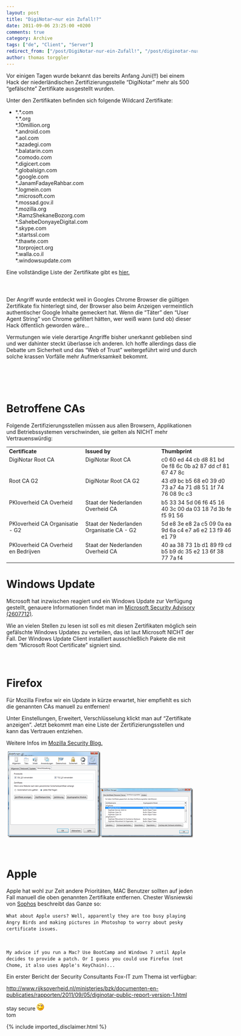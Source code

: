 ```yaml
---
layout: post
title: "DigiNotar–nur ein Zufall!?"
date: 2011-09-06 23:25:00 +0200
comments: true
category: Archive
tags: ["de", "Client", "Server"]
redirect_from: ["/post/DigiNotar-nur-ein-Zufall!", "/post/diginotar-nur-ein-zufall!"]
author: thomas torggler
---
```

<!-- more -->
<p>Vor einigen Tagen wurde bekannt das bereits Anfang Juni(!!) bei einem Hack der niederl&auml;ndischen Zertifizierungsstelle &ldquo;DigiNotar&rdquo; mehr als 500 &ldquo;gef&auml;lschte&rdquo; Zertifikate ausgestellt wurden.</p>
<p>Unter den Zertifikaten befinden sich folgende Wildcard Zertifikate:</p>
<ul>
<li>*.*.com <br />*.*.org <br />*.10million.org <br />*.android.com <br />*.aol.com <br />*.azadegi.com <br />*.balatarin.com <br />*.comodo.com <br />*.digicert.com <br />*.globalsign.com <br />*.google.com <br />*.JanamFadayeRahbar.com <br />*.logmein.com <br />*.microsoft.com <br />*.mossad.gov.il <br />*.mozilla.org <br />*.RamzShekaneBozorg.com <br />*.SahebeDonyayeDigital.com <br />*.skype.com <br />*.startssl.com <br />*.thawte.com <br />*.torproject.org <br />*.walla.co.il <br />*.windowsupdate.com</li>
</ul>
<p>Eine vollst&auml;ndige Liste der Zertifikate gibt es <a href="https://blog.torproject.org/blog/diginotar-damage-disclosure" target="_blank">hier.</a></p>
<h4>&nbsp;</h4>
<p>Der Angriff wurde entdeckt weil in Googles Chrome Browser die g&uuml;ltigen Zertifikate fix hinterlegt sind, der Browser also beim Anzeigen vermeintlich authentischer Google Inhalte gemeckert hat. Wenn die &ldquo;T&auml;ter&rdquo; den &ldquo;User Agent String&rdquo; von Chrome gefiltert h&auml;tten, wer wei&szlig; wann (und ob) dieser Hack &ouml;ffentlich geworden w&auml;re&hellip;</p>
<p>Vermutungen wie viele derartige Angriffe bisher unerkannt geblieben sind und wer dahinter steckt &uuml;berlasse ich anderen. Ich hoffe allerdings dass die Debatte um Sicherheit und das &ldquo;Web of Trust&rdquo; weitergef&uuml;hrt wird und durch solche krassen Vorf&auml;lle mehr Aufmerksamkeit bekommt.</p>
<h4>&nbsp;</h4>
<h4>&nbsp;</h4>
<h1>Betroffene CAs</h1>
<p>Folgende Zertifizierungsstellen m&uuml;ssen aus allen Browsern, Applikationen und Betriebssystemen verschwinden, sie gelten als NICHT mehr Vertrauensw&uuml;rdig:</p>
<table style="width: 601px;" border="0" cellspacing="0" cellpadding="2">
<tbody>
<tr>
<td valign="top" width="201"><strong>Certificate</strong></td>
<td valign="top" width="199"><strong>Issued by</strong></td>
<td valign="top" width="199"><strong>Thumbprint</strong></td>
</tr>
<tr>
<td valign="top" width="201">DigiNotar Root CA</td>
<td valign="top" width="199">DigiNotar Root CA</td>
<td valign="top" width="199">c0 60 ed 44 cb d8 81 bd 0e f8 6c 0b a2 87 dd cf 81 67 47 8c</td>
</tr>
<tr>
<td valign="top" width="201">Root CA G2</td>
<td valign="top" width="199">DigiNotar Root CA G2</td>
<td valign="top" width="199">43 d9 bc b5 68 e0 39 d0 73 a7 4a 71 d8 51 1f 74 76 08 9c c3</td>
</tr>
<tr>
<td valign="top" width="201">PKIoverheid CA Overheid</td>
<td valign="top" width="199">Staat der Nederlanden Overheid CA</td>
<td valign="top" width="199">b5 33 34 5d 06 f6 45 16 40 3c 00 da 03 18 7d 3b fe f5 91 56</td>
</tr>
<tr>
<td valign="top" width="201">PKIoverheid CA Organisatie - G2</td>
<td valign="top" width="199">Staat der Nederlanden Organisatie CA - G2</td>
<td valign="top" width="199">5d e8 3e e8 2a c5 09 0a ea 9d 6a c4 e7 a6 e2 13 f9 46 e1 79</td>
</tr>
<tr>
<td valign="top" width="201">PKIoverheid CA Overheid en Bedrijven</td>
<td valign="top" width="199">Staat der Nederlanden Overheid CA</td>
<td valign="top" width="199">40 aa 38 73 1b d1 89 f9 cd b5 b9 dc 35 e2 13 6f 38 77 7a f4</td>
</tr>
</tbody>
</table>
<h1>Windows Update</h1>
<p>Microsoft hat inzwischen reagiert und ein Windows Update zur Verf&uuml;gung gestellt, genauere Informationen findet man im <a href="http://www.microsoft.com/technet/security/advisory/2607712.mspx" target="_blank">Microsoft Security Advisory (2607712)</a>.</p>
<p>Wie an vielen Stellen zu lesen ist soll es mit diesen Zertifikaten m&ouml;glich sein gef&auml;lschte Windows Updates zu verteilen, das ist laut Microsoft NICHT der Fall. Der Windows Update Client installiert ausschlie&szlig;lich Pakete die mit dem &ldquo;Microsoft Root Certificate&rdquo; signiert sind.</p>
<h4>&nbsp;</h4>
<h1>Firefox</h1>
<p>F&uuml;r Mozilla Firefox wir ein Update in k&uuml;rze erwartet, hier empfiehlt es sich die genannten CAs manuell zu entfernen!</p>
<p>Unter Einstellungen, Erweitert, Verschl&uuml;sselung klickt man auf &ldquo;Zertifikate anzeigen&rdquo;. Jetzt bekommt man eine Liste der Zertifizierungsstellen und kann das Vertrauen entziehen.</p>
<p>Weitere Infos im <a href="http://blog.mozilla.com/security/2011/08/29/fraudulent-google-com-certificate/" target="_blank">Mozilla Security Blog.</a></p>
<p>&nbsp;<a href="/assets/archive/image_340.png"><img style="background-image: none; padding-left: 0px; padding-right: 0px; display: inline; padding-top: 0px; border-width: 0px;" title="image" src="/assets/archive/image_thumb_338.png" alt="image" width="244" height="227" border="0" /></a><a href="/assets/archive/image_341.png"><img style="background-image: none; padding-left: 0px; padding-right: 0px; display: inline; padding-top: 0px; border-width: 0px;" title="image" src="/assets/archive/image_thumb_339.png" alt="image" width="244" height="130" border="0" /></a></p>
<h4>&nbsp;</h4>
<h1>Apple</h1>
<p>Apple hat wohl zur Zeit andere Priorit&auml;ten, MAC Benutzer sollten auf jeden Fall manuell die oben genannten Zertifikate entfernen. Chester Wisniewski von <a href="http://nakedsecurity.sophos.com" target="_blank">Sophos</a> beschreibt das Ganze so:</p>
<p><code>What about Apple users? Well, apparently they are too busy playing Angry Birds and making pictures in Photoshop to worry about pesky certificate issues.</p>
<p>My advice if you run a Mac? Use BootCamp and Windows 7 until Apple decides to provide a patch. Or I guess you could use Firefox (not Chome, it also uses Apple's KeyChain)...</code></p>
<p>Ein erster Bericht der Security Consultants Fox-IT zum Thema ist verf&uuml;gbar:</p>
<p><a title="http://www.rijksoverheid.nl/ministeries/bzk/documenten-en-publicaties/rapporten/2011/09/05/diginotar-public-report-version-1.html" href="http://www.rijksoverheid.nl/ministeries/bzk/documenten-en-publicaties/rapporten/2011/09/05/diginotar-public-report-version-1.html">http://www.rijksoverheid.nl/ministeries/bzk/documenten-en-publicaties/rapporten/2011/09/05/diginotar-public-report-version-1.html</a></p>
<p>stay secure <img class="wlEmoticon wlEmoticon-winkingsmile" src="/assets/archive/wlEmoticon-winkingsmile.png" alt="Zwinkerndes Smiley" /> <br />tom</p>
{% include imported_disclaimer.html %}
